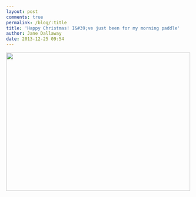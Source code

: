 ```yaml
---
layout: post
comments: true
permalink: /blog/:title
title: 'Happy Christmas! I&#39;ve just been for my morning paddle'
author: Jane Dallaway
date: 2013-12-25 09:54
---
```


<div><a href="http://static.skitters.dallaway.com/Ftp_photo.JPG"><img src="http://static.skitters.dallaway.com/Ftp_thumb_photo.JPG" width="500" height="375"/></a></div>


 
      
